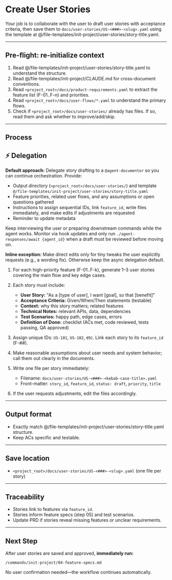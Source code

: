 # Create User Stories

Your job is to collaborate with the user to draft user stories with acceptance criteria, then save them to `docs/user-stories/US-<###>-<slug>.yaml` using the template at @/file-templates/init-project/user-stories/story-title.yaml.

---

## Pre-flight: re-initialize context
1. Read @/file-templates/init-project/user-stories/story-title.yaml to understand the structure.
2. Read @/file-templates/init-project/CLAUDE.md for cross-document conventions.
3. Read `<project_root>/docs/product-requirements.yaml` to extract the feature list (F-01..F-n) and priorities.
4. Read `<project_root>/docs/user-flows/*.yaml` to understand the primary flows.
5. Check if `<project_root>/docs/user-stories/` already has files. If so, read them and ask whether to improve/add/skip.

---

## Process

## ⚡ Delegation

**Default approach:** Delegate story drafting to a `@agent-documentor` so you can continue orchestration. Provide:
- Output directory (`<project_root>/docs/user-stories/`) and template `@/file-templates/init-project/user-stories/story-title.yaml`
- Feature priorities, related user flows, and any assumptions or open questions gathered
- Instructions to assign sequential IDs, link `feature_id`, write files immediately, and make edits if adjustments are requested
- Reminder to update metadata

Keep interviewing the user or preparing downstream commands while the agent works. Monitor via hook updates and only run `./agent-responses/await {agent_id}` when a draft must be reviewed before moving on.

**Inline exception:** Make direct edits only for tiny tweaks the user explicitly requests (e.g., a wording fix). Otherwise keep the async delegation default.

1. For each high-priority feature (F-01..F-k), generate 1–3 user stories covering the main flow and key edge cases.

2. Each story must include:
   - **User Story:** "As a [type of user], I want [goal], so that [benefit]"
   - **Acceptance Criteria:** Given/When/Then statements (testable)
   - **Context:** why this story matters; related features
   - **Technical Notes:** relevant APIs, data, dependencies
   - **Test Scenarios:** happy path, edge cases, errors
   - **Definition of Done:** checklist (ACs met, code reviewed, tests passing, QA approved)

3. Assign unique IDs: `US-101`, `US-102`, etc. Link each story to its `feature_id` (F-##).

4. Make reasonable assumptions about user needs and system behavior; call them out clearly in the documents.

5. Write one file per story immediately:
   - Filename: `docs/user-stories/US-<###>-<kebab-case-title>.yaml`
   - Front-matter: `story_id`, `feature_id`, `status: draft`, `priority`, `title`

6. If the user requests adjustments, edit the files accordingly.

---

## Output format
- Exactly match @/file-templates/init-project/user-stories/story-title.yaml structure.
- Keep ACs specific and testable.

---

## Save location
- `<project_root>/docs/user-stories/US-<###>-<slug>.yaml` (one file per story)

---

## Traceability
- Stories link to features via `feature_id`.
- Stories inform feature specs (step 05) and test scenarios.
- Update PRD if stories reveal missing features or unclear requirements.

---

## Next Step

After user stories are saved and approved, **immediately run:**
```
/commands/init-project/04-feature-specs.md
```

No user confirmation needed—the workflow continues automatically.
